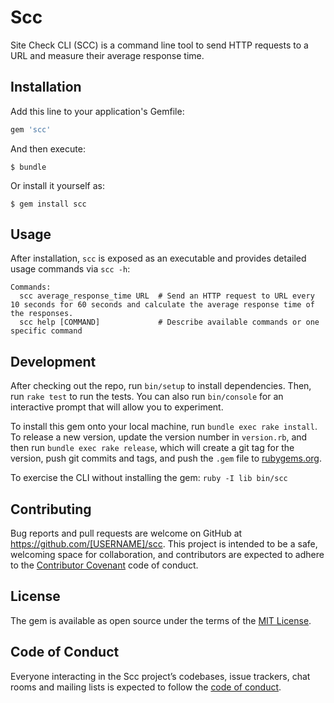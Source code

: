 # Scc
Site Check CLI (SCC) is a command line tool to send HTTP requests to a URL and measure their average response time.

## Installation

Add this line to your application's Gemfile:

```ruby
gem 'scc'
```

And then execute:

    $ bundle

Or install it yourself as:

    $ gem install scc

## Usage

After installation, `scc` is exposed as an executable and provides detailed
usage commands via `scc -h`:

```
Commands:
  scc average_response_time URL  # Send an HTTP request to URL every 10 seconds for 60 seconds and calculate the average response time of the responses.
  scc help [COMMAND]             # Describe available commands or one specific command
```


## Development

After checking out the repo, run `bin/setup` to install dependencies. Then, run `rake test` to run the tests. You can also run `bin/console` for an interactive prompt that will allow you to experiment.

To install this gem onto your local machine, run `bundle exec rake install`. To release a new version, update the version number in `version.rb`, and then run `bundle exec rake release`, which will create a git tag for the version, push git commits and tags, and push the `.gem` file to [rubygems.org](https://rubygems.org).

To exercise the CLI without installing the gem: `ruby -I lib bin/scc`

## Contributing

Bug reports and pull requests are welcome on GitHub at https://github.com/[USERNAME]/scc. This project is intended to be a safe, welcoming space for collaboration, and contributors are expected to adhere to the [Contributor Covenant](http://contributor-covenant.org) code of conduct.

## License

The gem is available as open source under the terms of the [MIT License](https://opensource.org/licenses/MIT).

## Code of Conduct

Everyone interacting in the Scc project’s codebases, issue trackers, chat rooms and mailing lists is expected to follow the [code of conduct](https://github.com/[USERNAME]/scc/blob/master/CODE_OF_CONDUCT.md).
